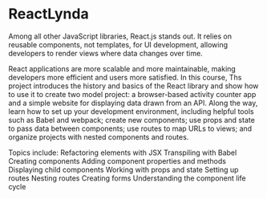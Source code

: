# ReactLynda

Among all other JavaScript libraries, React.js stands out. It relies on reusable components, not templates, 
for UI development, allowing developers to render views where data changes over time. 

React applications are more scalable and more maintainable, making developers more efficient and users more satisfied. 
In this course, Ths project introduces the history and basics of the React library and show how to use it to create two model project: 
a browser-based activity counter app and a simple website for displaying data drawn from an API. 
Along the way, learn how to set up your development environment, including helpful tools such as Babel and webpack; 
create new components; use props and state to pass data between components; use routes to map URLs to views; and organize 
projects with nested components and routes. 


Topics include:
Refactoring elements with JSX
Transpiling with Babel
Creating components
Adding component properties and methods
Displaying child components
Working with props and state
Setting up routes
Nesting routes
Creating forms
Understanding the component life cycle
